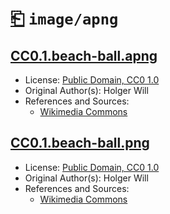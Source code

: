 # [⎗](../../../../README.md) `image/apng`

## [CC0.1.beach-ball.apng](../files/CC0.1.beach-ball.apng)

- License: [Public Domain, CC0 1.0](./LICENSE.1.txt)
- Original Author(s): Holger Will
- References and Sources:
  - [Wikimedia Commons](https://upload.wikimedia.org/wikipedia/commons/archive/1/14/20130624220322%21Animated_PNG_example_bouncing_beach_ball.png)

## [CC0.1.beach-ball.png](../files/CC0.1.beach-ball.png)

- License: [Public Domain, CC0 1.0](./LICENSE.1.txt)
- Original Author(s): Holger Will
- References and Sources:
  - [Wikimedia Commons](https://upload.wikimedia.org/wikipedia/commons/archive/1/14/20130624220322%21Animated_PNG_example_bouncing_beach_ball.png)
